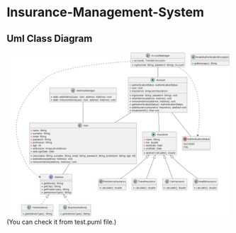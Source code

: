 # Insurance-Management-System

## Uml Class Diagram
![img.png](img.png)
(You can check it from test.puml file.)